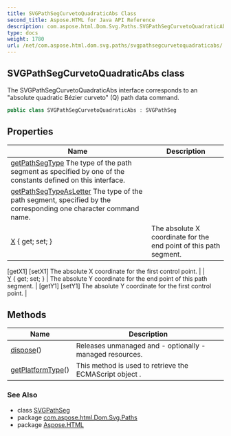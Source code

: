 ```yaml
---
title: SVGPathSegCurvetoQuadraticAbs Class
second_title: Aspose.HTML for Java API Reference
description: com.aspose.html.Dom.Svg.Paths.SVGPathSegCurvetoQuadraticAbs class. The SVGPathSegCurvetoQuadraticAbs interface corresponds to an absolute quadratic Bézier curveto Q path data command
type: docs
weight: 1780
url: /net/com.aspose.html.dom.svg.paths/svgpathsegcurvetoquadraticabs/
---
```

## SVGPathSegCurvetoQuadraticAbs class

The SVGPathSegCurvetoQuadraticAbs interface corresponds to an "absolute quadratic Bézier curveto" (Q) path data command.

```java
public class SVGPathSegCurvetoQuadraticAbs : SVGPathSeg
```

## Properties

| Name | Description |
| --- | --- |
| [getPathSegType](../../com.aspose.html.dom.svg.paths/svgpathseg/pathsegtype/) The type of the path segment as specified by one of the constants defined on this interface. |
| [getPathSegTypeAsLetter](../../com.aspose.html.dom.svg.paths/svgpathseg/pathsegtypeasletter/) The type of the path segment, specified by the corresponding one character command name. |
| [X](../../com.aspose.html.dom.svg.paths/svgpathsegcurvetoquadraticabs/x/) { get; set; } | The absolute X coordinate for the end point of this path segment. |
[getX1]
[setX1] The absolute X coordinate for the first control point. |
| [Y](../../com.aspose.html.dom.svg.paths/svgpathsegcurvetoquadraticabs/y/) { get; set; } | The absolute Y coordinate for the end point of this path segment. |
[getY1]
[setY1] The absolute Y coordinate for the first control point. |

## Methods

| Name | Description |
| --- | --- |
| [dispose](../../com.aspose.html.dom.svg.datatypes/svgvaluetype/dispose/)() | Releases unmanaged and - optionally - managed resources. |
| [getPlatformType](../../com.aspose.html.dom/domobject/getplatformtype/)() | This method is used to retrieve the ECMAScript object . |

### See Also

* class [SVGPathSeg](../svgpathseg/)
* package [com.aspose.html.Dom.Svg.Paths](../../com.aspose.html.dom.svg.paths/)
* package [Aspose.HTML](../../)
